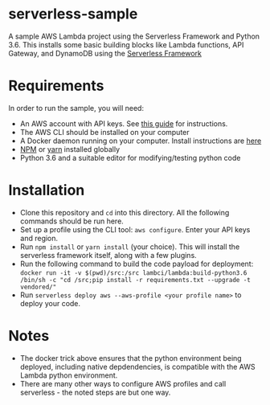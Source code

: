 # serverless-sample
A sample AWS Lambda project using the Serverless Framework and Python 3.6.  This installs some basic building blocks like Lambda functions, API Gateway, and DynamoDB using the [Serverless Framework](https://serverless.com/)

# Requirements
In order to run the sample, you will need:
* An AWS account with API keys.  See [this guide](http://docs.aws.amazon.com/general/latest/gr/managing-aws-access-keys.html) for instructions.
* The AWS CLI should be installed on your computer
* A Docker daemon running on your computer.  Install instructions are [here](https://docs.docker.com/engine/installation/#supported-platforms)
* [NPM](https://www.npmjs.com/) or [yarn](https://yarnpkg.com/en/) installed globally
* Python 3.6 and a suitable editor for modifying/testing python code

# Installation
* Clone this repository and `cd` into this directory.  All the following commands should be run here.
* Set up a profile using the CLI tool: `aws configure`.  Enter your API keys and region.
* Run `npm install` or `yarn install` (your choice).  This will install the serverless framework itself, along with a few plugins.
* Run the following command to build the code payload for deployment: `docker run -it -v $(pwd)/src:/src lambci/lambda:build-python3.6 /bin/sh -c "cd /src;pip install -r requirements.txt --upgrade -t vendored/"`
* Run `serverless deploy aws --aws-profile <your profile name>` to deploy your code.

# Notes
* The docker trick above ensures that the python environment being deployed, including native depdendencies, is compatible with the AWS Lambda python environment.
* There are many other ways to configure AWS profiles and call serverless - the noted steps are but one way.
